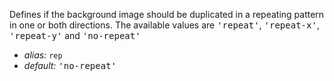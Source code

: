 <p class="b20" markdown="1">Defines if the background image should be duplicated in a repeating pattern in one or both directions. The available values are <samp class="string">'repeat'</samp>, <samp class="string">'repeat-x'</samp>, <samp class="string">'repeat-y'</samp> and <samp class="string">'no-repeat'</samp></p>

* _alias:_ <code>rep</code>
* _default:_ <samp class="string">'no-repeat'</samp>